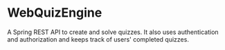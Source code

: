 # WebQuizEngine
 A Spring REST API to create and solve quizzes. It also uses authentication and authorization and keeps track of users' completed quizzes.
